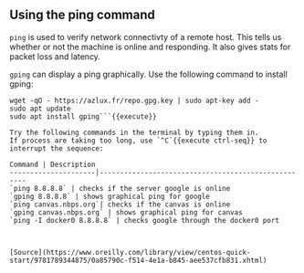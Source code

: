 ## Using the ping command ##

`ping` is used to verify network connectivty of a remote host. This tells us whether or not the machine is online and responding. It also gives stats for packet loss and latency.

`gping` can display a ping graphically. Use the following command to install gping: 

```echo "deb http://packages.azlux.fr/debian/ buster main" | sudo tee /etc/apt/sources.list.d/azlux.list
wget -qO - https://azlux.fr/repo.gpg.key | sudo apt-key add -
sudo apt update
sudo apt install gping```{{execute}}

Try the following commands in the terminal by typing them in.
If process are taking too long, use `^C`{{execute ctrl-seq}} to interrupt the sequence:

Command | Description
---------------------|----------------------------------------------------
`ping 8.8.8.8` | checks if the server google is online
`gping 8.8.8.8` | shows graphical ping for google
`ping canvas.nbps.org`| checks if the canvas is online
`gping canvas.nbps.org` | shows graphical ping for canvas
`ping -I docker0 8.8.8.8` | checks google through the docker0 port



[Source](https://www.oreilly.com/library/view/centos-quick-start/9781789344875/0a85790c-f514-4e1a-b845-aee537cfb831.xhtml)

